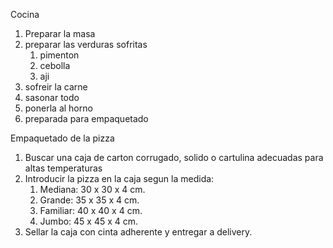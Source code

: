 
Cocina

1. Preparar la masa
2. preparar las verduras sofritas
   1. pimenton
   2. cebolla
   3. aji
3. sofreir la carne
4. sasonar todo
5. ponerla al horno
6. preparada para empaquetado

Empaquetado de la pizza

1. Buscar una caja de carton corrugado, solido o cartulina adecuadas para altas temperaturas
2. Introducir la pizza en la caja segun la medida:
   1. Mediana: 30 x 30 x 4 cm.
   2. Grande: 35 x 35 x 4 cm.
   3. Familiar: 40 x 40 x 4 cm.
   4. Jumbo: 45 x 45 x 4 cm.
3. Sellar la caja con cinta adherente y entregar a delivery.
